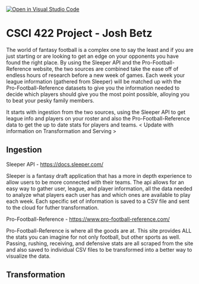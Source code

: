 [![Open in Visual Studio Code](https://classroom.github.com/assets/open-in-vscode-718a45dd9cf7e7f842a935f5ebbe5719a5e09af4491e668f4dbf3b35d5cca122.svg)](https://classroom.github.com/online_ide?assignment_repo_id=12510121&assignment_repo_type=AssignmentRepo)
# CSCI 422 Project - Josh Betz

The world of fantasy football is a complex one to say the least and if you are just starting or are looking to get an edge on your opponents you have found the right place. By using the Sleeper API and the Pro-Football-Reference website, the two sources are combined take the ease off of endless hours of research before a new week of games. Each week your league information (gathered from Sleeper) will be matched up with the Pro-Football-Reference datasets to give you the information needed to decide which players should give you the most point possible, alloying you to beat your pesky family members.

It starts with ingestion from the two sources, using the Sleeper API to get league info and players on your roster and also the Pro-Football-Reference data to get the up to date stats for players and teams.
< Update with information on Transformation and Serving >

## Ingestion
Sleeper API - https://docs.sleeper.com/

Sleeper is a fantasy draft application that has a more in depth experience to allow users to be more connected with their teams. The api allows for an easy way to gather user, league, and player information, all the data needed to analyze what players each user has and which ones are available to play each week. Each specific set of information is saved to a CSV file and sent to the cloud for futher transformation.

Pro-Football-Reference - https://www.pro-football-reference.com/

Pro-Football-Reference is where all the goods are at. This site provides ALL the stats you can imagine for not only football, but other sports as well. Passing, rushing, receiving, and defensive stats are all scraped from the site and also saved to individual CSV files to be transformed into a better way to visualize the data.

## Transformation
